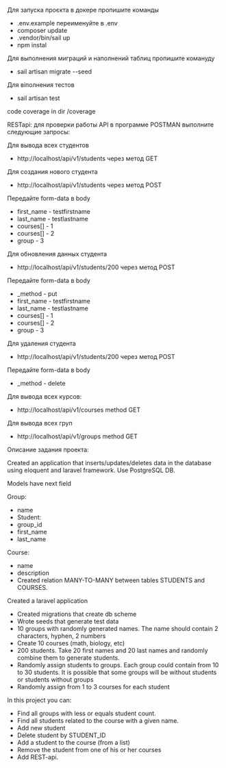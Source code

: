 
Для запуска проєкта в докере пропишите команды
 - .env.example переименуйте в .env
 - composer update
 - .vendor/bin/sail up
 - npm instal
   

Для выполнения миграций и наполнений таблиц пропишите комануду
 - sail artisan migrate --seed

Для віполнения тестов
 -  sail artisan test

code coverage in dir /coverage

RESTapi:
для проверки работы API в программе POSTMAN 
выполните следующие запросы:

Для вывода всех студентов
 - http://localhost/api/v1/students через метод GET 

Для создания нового студента
 - http://localhost/api/v1/students через метод POST

Передайте form-data в body
 - first_name  - testfirstname
 - last_name - testlastname
 - courses[] - 1
 - courses[] - 2
 - group - 3


Для обновления данных студента
 - http://localhost/api/v1/students/200 через метод POST

Передайте form-data в body
- _method - put
- first_name  - testfirstname
- last_name - testlastname
- courses[] - 1
- courses[] - 2
- group - 3

Для удаления студента 
 - http://localhost/api/v1/students/200 через метод POST

Передайте form-data в body
- _method - delete

Для вывода всех курсов:
 - http://localhost/api/v1/courses method GET

Для вывода всех груп
 - http://localhost/api/v1/groups method GET

Описание задания проекта:

Created an application that inserts/updates/deletes data in the database using eloquent and laravel framework. Use PostgreSQL DB.

Models  have next field

Group:
- name
- Student:
- group_id
- first_name
- last_name

Course:
- name
- description
- Created relation MANY-TO-MANY between tables STUDENTS and COURSES.

Created a laravel application

- Created migrations that create db scheme
- Wrote seeds that generate test data
- 10 groups with randomly generated names. The name should contain 2 characters, hyphen, 2 numbers
- Create 10 courses (math, biology, etc)
- 200 students. Take 20 first names and 20 last names and randomly combine them to generate students.
- Randomly assign students to groups. Each group could contain from 10 to 30 students. It is possible that some groups will be without students or students without groups
- Randomly assign from 1 to 3 courses for each student


In this project you can:

- Find all groups with less or equals student count.
- Find all students related to the course with a given name.
- Add new student
- Delete student by STUDENT_ID
- Add a student to the course (from a list)
- Remove the student from one of his or her courses
- Add REST-api.
